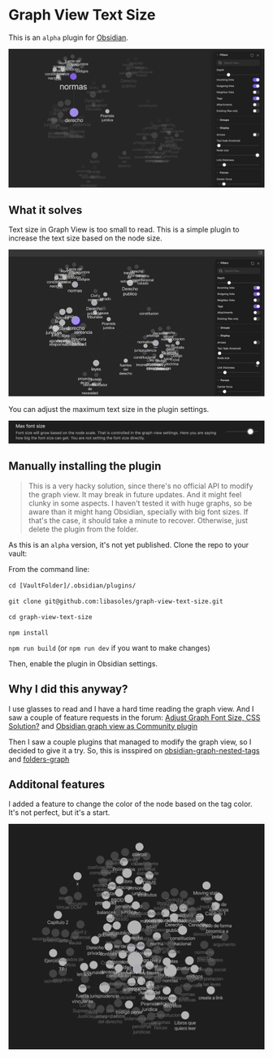 # Graph View Text Size

This is an `alpha` plugin for [Obsidian](https://obsidian.md).

![demo.png](./demo.png)

## What it solves

Text size in Graph View is too small to read. This is a simple plugin to increase the text size based on the node size.

![demo.gif](./demo.gif)

You can adjust the maximum text size in the plugin settings.

![settings.gif](./settings.png)

## Manually installing the plugin

> This is a very hacky solution, since there's no official API to modify the graph view. It may break in future updates. And it might feel clunky in some aspects. I haven't tested it with huge graphs, so be aware than it might hang Obsidian, specially with big font sizes. If that's the case, it should take a minute to recover. Otherwise, just delete the plugin from the folder.

As this is an `alpha` version,  it's not yet published. Clone the repo to your vault:

From the command line:

`cd [VaultFolder]/.obsidian/plugins/`

`git clone git@github.com:libasoles/graph-view-text-size.git`

`cd graph-view-text-size`

`npm install`

`npm run build` (or `npm run dev` if you want to make changes)

Then, enable the plugin in Obsidian settings.

## Why I did this anyway?

I use glasses to read and I have a hard time reading the graph view. And I saw a couple of feature requests in the forum:
[Adjust Graph Font Size, CSS Solution?](https://forum.obsidian.md/t/request-adjust-graph-font-size-css-solution/6461) and
[Obsidian graph view as Community plugin](https://forum.obsidian.md/t/obsidian-graph-view-as-community-plugin/18042/3)

Then I saw a couple plugins that managed to modify the graph view, so I decided to give it a try. So, this is insspired on [obsidian-graph-nested-tags](https://github.com/drPilman/obsidian-graph-nested-tags) and [folders-graph](https://github.com/Ratibus11/folders2graph)

## Additonal features

I added a feature to change the color of the node based on the tag color. It's not perfect, but it's a start.

![matchColor.png](./matchColor.png)
